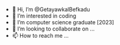 - 👋 Hi, I’m @GetayawkalBefkadu
- 👀 I’m interested in coding
- 🌱 I’m computer science graduate [2023]
- 💞️ I’m looking to collaborate on ...
- 📫 How to reach me ...

<!---
GetayawkalBefkadu/GetayawkalBefkadu is a ✨ special ✨ repository because its `README.md` (this file) appears on your GitHub profile.
You can click the Preview link to take a look at your changes.
--->
